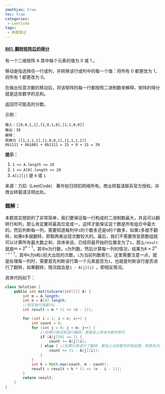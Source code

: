 ```yaml
---
zmathjax: true
toc: true
categories:
 - LeetCode
tags:
 - 刷题笔记
---
```


#### [861. 翻转矩阵后的得分](https://leetcode-cn.com/problems/score-after-flipping-matrix/)

有一个二维矩阵 A 其中每个元素的值为 0 或 1 。

移动是指选择任一行或列，并转换该行或列中的每一个值：将所有 0 都更改为 1，将所有 1 都更改为 0。

在做出任意次数的移动后，将该矩阵的每一行都按照二进制数来解释，矩阵的得分就是这些数字的总和。

返回尽可能高的分数。

<!--more-->

示例：

```
输入：[[0,0,1,1],[1,0,1,0],[1,1,0,0]]
输出：39
解释：
转换为 [[1,1,1,1],[1,0,0,1],[1,1,1,1]]
0b1111 + 0b1001 + 0b1111 = 15 + 9 + 15 = 39
```

**提示：**

1. `1 <= A.length <= 20`
2. `1 <= A[0].length <= 20`
3. `A[i][j]` 是 `0` 或 `1`

来源：力扣（LeetCode）
著作权归领扣网络所有。商业转载请联系官方授权，非商业转载请注明出处。

### 题解：

本题其实想到的了非常简单，我们要保证每一行构成的二进制数最大，并且可以翻转行和列，那么肯定要将最高位变成一，这样才能保证这个数是所有组合中最大的。然后判断每一列，需要知道每列中`1`的个数多还是`0`的个数多，如果`1`多就不翻转，如果`0`多就翻转，即取两者出现次数较大的。最后，我们不需要改变原数组就可以计算所有最大数之和，具体来说，已经将最开始的位置变为了`1`，那么`result`就是$m \times 2 ^{n - 1}$，其中`m`为行数，`n`为列数，然后计算每一列的情况，结果为$k \times 2^{n - i -1}$，其中`k`为`0`和`1`较大出现的次数，`i`为当前列数索引。这里需要注意一点，就是处理每一列时，需要首先判断该行第一个元素是否为`1`，也就是判断该行是否进行了翻转，如果翻转，情况就会是`1 - A[j][i] `，即相反情况。

具体代码如下：

```java
class Solution {
    public int matrixScore(int[][] A) {
        int m = A.length;
        int n = A[0].length;
        //假定每行首都为1
        int result = m * (1 << (n - 1));

        for (int i = 1; i < n; i++) {
            int count = 0;
            for (int j = 0; j < m; j++) {
                //如果行首没有进行翻转，直接加上原本的数字即可
                if (A[j][0] == 1) {
                    count += A[j][i];
                } else { //如果行首进行了翻转，要加上当前数字的相反数，即原先为0现在为1
                    count += (1 - A[j][i]);
                }
            }
            int k = Math.max(count, m - count);
            result = result + k * (1 << (n - i - 1));
        }
        return result;
    }
}
```



